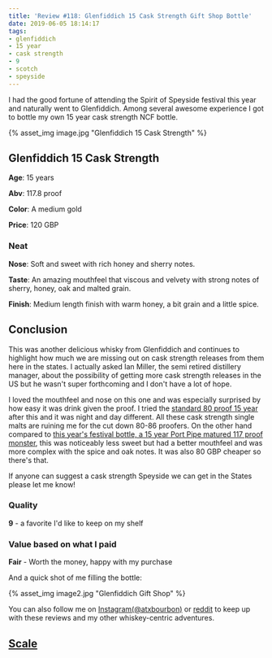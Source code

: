 ```yaml
---
title: 'Review #118: Glenfiddich 15 Cask Strength Gift Shop Bottle'
date: 2019-06-05 18:14:17
tags:
- glenfiddich
- 15 year
- cask strength
- 9
- scotch
- speyside
---
```


I had the good fortune of attending the Spirit of Speyside festival this year and naturally went to Glenfiddich. Among several awesome experience I got to bottle my own 15 year cask strength NCF bottle. 

{% asset_img image.jpg "Glenfiddich 15 Cask Strength" %}

## Glenfiddich 15 Cask Strength
**Age**: 15 years

**Abv**: 117.8 proof

**Color**: A medium gold

**Price**: 120 GBP

### Neat
**Nose**: Soft and sweet with rich honey and sherry notes. 

**Taste**: An amazing mouthfeel that viscous and velvety with strong notes of sherry, honey, oak and malted grain.  

**Finish**: Medium length finish with warm honey, a bit grain and a little spice.

## Conclusion
This was another delicious whisky from Glenfiddich and continues to highlight how much we are missing out on cask strength releases from them here in the states. I actually asked Ian Miller, the semi retired distillery manager, about the possibility of getting more cask strength releases in the US but he wasn't super forthcoming and I don't have a lot of hope.

I loved the mouthfeel and nose on this one and was especially surprised by how easy it was drink given the proof. I tried the [standard 80 proof 15 year](https://atxbourbon.com/2019/03/07/Review-86-Glenfiddich-15-Solera-Reserve/) after this and it was night and day different. All these cask strength single malts are ruining me for the cut down 80-86 proofers. On the other hand compared to [this year's festival bottle, a 15 year Port Pipe matured 117 proof monster](https://atxbourbon.com/2019/05/16/Review-113-Glenfiddich-Spirit-of-Speyside-2019/), this was noticeably less sweet but had a better mouthfeel and was more complex with the spice and oak notes. It was also 80 GBP cheaper so there's that.

If anyone can suggest a cask strength Speyside we can get in the States please let me know!

### Quality
**9** - a favorite I'd like to keep on my shelf

### Value based on what I paid
**Fair** - Worth the money, happy with my purchase

And a quick shot of me filling the bottle:

{% asset_img image2.jpg "Glenfiddich Gift Shop" %}

You can also follow me on [Instagram(@atxbourbon)](https://www.instagram.com/atxbourbon/) or [reddit](https://www.reddit.com/r/scottmotorraddrinks/) to keep up with these reviews and my other whiskey-centric adventures.

## [Scale](http://atxbourbon.com/Scale/)